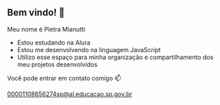 ## Bem vindo! 👋
Meu nome é Pietra Mianutti

- Estou estudando na Alura
- Estou me desenvolvendo na linguagem JavaScript
- Utilizo esse espaço para minha organização e compartilhamento dos meu projetos desenvolvidos

Você pode entrar em contato comigo 📫

00001108656274sp@al.educacao.sp.gov.br
